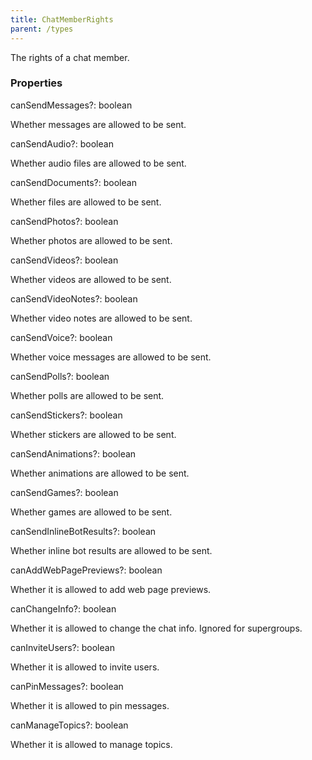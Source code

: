 ```yaml
---
title: ChatMemberRights
parent: /types
---
```


The rights of a chat member.

### Properties

<div class="flex flex-col gap-3"><div><div class="flex gap-2"><div class="font-mono p" id="p_canSendMessages" data-anchor><span class="font-bold">canSendMessages</span><span class="opacity-50"><span title="Optional" class="cursor-help">?</span>:</span> <span>boolean</span></div></div><div class="pl-3"><div class="no-margin">

Whether messages are allowed to be sent.

</div></div></div><div><div class="flex gap-2"><div class="font-mono p" id="p_canSendAudio" data-anchor><span class="font-bold">canSendAudio</span><span class="opacity-50"><span title="Optional" class="cursor-help">?</span>:</span> <span>boolean</span></div></div><div class="pl-3"><div class="no-margin">

Whether audio files are allowed to be sent.

</div></div></div><div><div class="flex gap-2"><div class="font-mono p" id="p_canSendDocuments" data-anchor><span class="font-bold">canSendDocuments</span><span class="opacity-50"><span title="Optional" class="cursor-help">?</span>:</span> <span>boolean</span></div></div><div class="pl-3"><div class="no-margin">

Whether files are allowed to be sent.

</div></div></div><div><div class="flex gap-2"><div class="font-mono p" id="p_canSendPhotos" data-anchor><span class="font-bold">canSendPhotos</span><span class="opacity-50"><span title="Optional" class="cursor-help">?</span>:</span> <span>boolean</span></div></div><div class="pl-3"><div class="no-margin">

Whether photos are allowed to be sent.

</div></div></div><div><div class="flex gap-2"><div class="font-mono p" id="p_canSendVideos" data-anchor><span class="font-bold">canSendVideos</span><span class="opacity-50"><span title="Optional" class="cursor-help">?</span>:</span> <span>boolean</span></div></div><div class="pl-3"><div class="no-margin">

Whether videos are allowed to be sent.

</div></div></div><div><div class="flex gap-2"><div class="font-mono p" id="p_canSendVideoNotes" data-anchor><span class="font-bold">canSendVideoNotes</span><span class="opacity-50"><span title="Optional" class="cursor-help">?</span>:</span> <span>boolean</span></div></div><div class="pl-3"><div class="no-margin">

Whether video notes are allowed to be sent.

</div></div></div><div><div class="flex gap-2"><div class="font-mono p" id="p_canSendVoice" data-anchor><span class="font-bold">canSendVoice</span><span class="opacity-50"><span title="Optional" class="cursor-help">?</span>:</span> <span>boolean</span></div></div><div class="pl-3"><div class="no-margin">

Whether voice messages are allowed to be sent.

</div></div></div><div><div class="flex gap-2"><div class="font-mono p" id="p_canSendPolls" data-anchor><span class="font-bold">canSendPolls</span><span class="opacity-50"><span title="Optional" class="cursor-help">?</span>:</span> <span>boolean</span></div></div><div class="pl-3"><div class="no-margin">

Whether polls are allowed to be sent.

</div></div></div><div><div class="flex gap-2"><div class="font-mono p" id="p_canSendStickers" data-anchor><span class="font-bold">canSendStickers</span><span class="opacity-50"><span title="Optional" class="cursor-help">?</span>:</span> <span>boolean</span></div></div><div class="pl-3"><div class="no-margin">

Whether stickers are allowed to be sent.

</div></div></div><div><div class="flex gap-2"><div class="font-mono p" id="p_canSendAnimations" data-anchor><span class="font-bold">canSendAnimations</span><span class="opacity-50"><span title="Optional" class="cursor-help">?</span>:</span> <span>boolean</span></div></div><div class="pl-3"><div class="no-margin">

Whether animations are allowed to be sent.

</div></div></div><div><div class="flex gap-2"><div class="font-mono p" id="p_canSendGames" data-anchor><span class="font-bold">canSendGames</span><span class="opacity-50"><span title="Optional" class="cursor-help">?</span>:</span> <span>boolean</span></div></div><div class="pl-3"><div class="no-margin">

Whether games are allowed to be sent.

</div></div></div><div><div class="flex gap-2"><div class="font-mono p" id="p_canSendInlineBotResults" data-anchor><span class="font-bold">canSendInlineBotResults</span><span class="opacity-50"><span title="Optional" class="cursor-help">?</span>:</span> <span>boolean</span></div></div><div class="pl-3"><div class="no-margin">

Whether inline bot results are allowed to be sent.

</div></div></div><div><div class="flex gap-2"><div class="font-mono p" id="p_canAddWebPagePreviews" data-anchor><span class="font-bold">canAddWebPagePreviews</span><span class="opacity-50"><span title="Optional" class="cursor-help">?</span>:</span> <span>boolean</span></div></div><div class="pl-3"><div class="no-margin">

Whether it is allowed to add web page previews.

</div></div></div><div><div class="flex gap-2"><div class="font-mono p" id="p_canChangeInfo" data-anchor><span class="font-bold">canChangeInfo</span><span class="opacity-50"><span title="Optional" class="cursor-help">?</span>:</span> <span>boolean</span></div></div><div class="pl-3"><div class="no-margin">

Whether it is allowed to change the chat info. Ignored for supergroups.

</div></div></div><div><div class="flex gap-2"><div class="font-mono p" id="p_canInviteUsers" data-anchor><span class="font-bold">canInviteUsers</span><span class="opacity-50"><span title="Optional" class="cursor-help">?</span>:</span> <span>boolean</span></div></div><div class="pl-3"><div class="no-margin">

Whether it is allowed to invite users.

</div></div></div><div><div class="flex gap-2"><div class="font-mono p" id="p_canPinMessages" data-anchor><span class="font-bold">canPinMessages</span><span class="opacity-50"><span title="Optional" class="cursor-help">?</span>:</span> <span>boolean</span></div></div><div class="pl-3"><div class="no-margin">

Whether it is allowed to pin messages.

</div></div></div><div><div class="flex gap-2"><div class="font-mono p" id="p_canManageTopics" data-anchor><span class="font-bold">canManageTopics</span><span class="opacity-50"><span title="Optional" class="cursor-help">?</span>:</span> <span>boolean</span></div></div><div class="pl-3"><div class="no-margin">

Whether it is allowed to manage topics.

</div></div></div></div>

